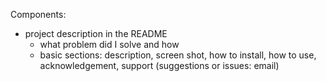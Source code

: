 Components:
<!-- completed items commented out -->

<!-- - task input -->
<!-- - database creation
    - named: `weekend-to-do-app`
    - need a database.sql in root that includes CREATE TABLE -->
<!-- - new tasks goes to db
    - create inputs
    - client set up and server gets, posts, puts -->
<!-- - refreshes DOM with every new task added -->
<!-- - each task on the list needs a complete and delete button -->
<!-- - complete button: hooked into logic and stored in db
- delete button: deletes in the db and DOM -->
<!-- - styling
    - background color
    - font and family 
    - text color and background color of tasks based on completion -->
- project description in the README
    - what problem did I solve and how
    - basic sections: description, screen shot, how to install, how to use, acknowledgement, support (suggestions or issues: email)
